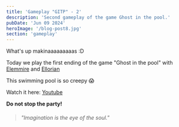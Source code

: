 ```yaml
---
title: 'Gameplay "GITP" - 2'
description: 'Second gameplay of the game Ghost in the pool.'
pubDate: 'Jun 09 2024'
heroImage: '/blog-post8.jpg'
section: 'gameplay'
---
```


What's up makinaaaaaaaaas :D

Today we play the first ending of the game "Ghost in the pool" with <a href="https://www.instagram.com/elemmire1988?utm_source=qr&igsh=MWgwcm84ZmxwaDVmYQ%3D%3D" target="_blank">Elemmire</a> and <a href="https://www.youtube.com/@ellorian_audiolibros" target="_blank">Ellorian</a> 

This swimming pool is so creepy &#128561;

Watch it here:
<a href="https://www.youtube.com/watch?v=MbHfnq8bMvs" target="_blank">Youtube</a>

**Do not stop the party!**

> ###### "Imagination is the eye of the soul."


